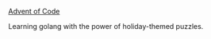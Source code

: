 [Advent of Code](https://adventofcode.com)

Learning golang with the power of holiday-themed puzzles.

